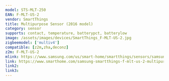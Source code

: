 ```yaml
---
model: STS-MLT-250 
EAN: F-MLT-US-2
vendor: SmartThings
title: Multipurpose Sensor (2016 model)
category: sensor
supports: contact, temperature, batterypct, batterylow
image: /assets/images/devices/SmartThings_F-MLT-US-2.jpg
zigbeemodel: ['multiv4']
compatible: [z2m,zha,deconz]
z2m: F-MLT-US-2
mlink: https://www.samsung.com/us/smart-home/smartthings/sensors/samsung-smartthings-multipurpose-sensor-f-mlt-us-2/
link: https://www.smarthome.com/samsung-smartthings-f-mlt-us-2-multipurpose-sensor.html
link2: 
link3: 
---
```


